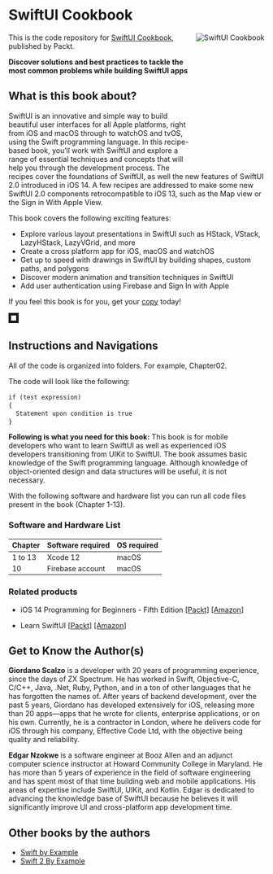 # SwiftUI Cookbook

<a href="https://www.packtpub.com/product/swiftui-cookbook/9781838981860"><img src="https://static.packt-cdn.com/products/9781838981860/cover/smaller" alt="SwiftUI Cookbook" height="256px" align="right"></a>

This is the code repository for [SwiftUI Cookbook](https://www.packtpub.com/product/swiftui-cookbook/9781838981860), published by Packt.

**Discover solutions and best practices to tackle the most common problems while building SwiftUI apps**

## What is this book about?
SwiftUI is an innovative and simple way to build beautiful user interfaces for all Apple platforms, right from iOS and macOS through to watchOS and tvOS, using the Swift programming language. In this recipe-based book, you’ll work with SwiftUI and explore a range of essential techniques and concepts that will help you through the development process. The recipes cover the foundations of SwiftUI, as well the new features of SwiftUI 2.0 introduced in iOS 14. A few recipes are addressed to make some new SwiftUI 2.0 components retrocompatible to iOS 13, such as the Map view or the Sign in With Apple View.

This book covers the following exciting features: 
* Explore various layout presentations in SwiftUI such as HStack, VStack, LazyHStack, LazyVGrid, and more
* Create a cross platform app for iOS, macOS and watchOS
* Get up to speed with drawings in SwiftUI by building shapes, custom paths, and polygons
* Discover modern animation and transition techniques in SwiftUI
* Add user authentication using Firebase and Sign In with Apple

If you feel this book is for you, get your [copy](https://www.amazon.com/dp/1838981861) today!

<a href="https://www.packtpub.com/?utm_source=github&utm_medium=banner&utm_campaign=GitHubBanner"><img src="https://raw.githubusercontent.com/PacktPublishing/GitHub/master/GitHub.png" alt="https://www.packtpub.com/" border="5" /></a>

## Instructions and Navigations
All of the code is organized into folders. For example, Chapter02.

The code will look like the following:
```
if (test expression)
{
  Statement upon condition is true
}
```

**Following is what you need for this book:**
This book is for mobile developers who want to learn SwiftUI as well as experienced iOS developers transitioning from UIKit to SwiftUI. The book assumes basic knowledge of the Swift programming language. Although knowledge of object-oriented design and data structures will be useful, it is not necessary.

With the following software and hardware list you can run all code files present in the book (Chapter 1-13).

### Software and Hardware List

| Chapter  | Software required                   | OS required                        |
| -------- | ------------------------------------| -----------------------------------|
| 1 to 13       | Xcode 12                     | macOS
| 10       | Firebase account            |  macOS |


### Related products <Other books you may enjoy>
* iOS 14 Programming for Beginners - Fifth Edition [[Packt]](https://www.packtpub.com/mobile/ios-14-programming-for-beginners-fifth-edition) [[Amazon]](https://www.amazon.com/dp/1800209746)

* Learn SwiftUI [[Packt]](https://www.packtpub.com/product/learn-swiftui/9781839215421) [[Amazon]](https://www.amazon.com/dp/1839215429)

## Get to Know the Author(s)
**Giordano Scalzo**
is a developer with 20 years of programming experience, since the days of ZX Spectrum. He has worked in Swift, Objective-C, C/C++, Java, .Net, Ruby, Python, and in a ton of other languages that he has forgotten the names of. After years of backend development, over the past 5 years, Giordano has developed extensively for iOS, releasing more than 20 apps—apps that he wrote for clients, enterprise applications, or on his own. Currently, he is a contractor in London, where he delivers code for iOS through his company, Effective Code Ltd, with the objective being quality and reliability.

**Edgar Nzokwe**
is a software engineer at Booz Allen and an adjunct computer science instructor at Howard Community College in Maryland. He has more than 5 years of experience in the field of software engineering and has spent most of that time building web and mobile applications. His areas of expertise include SwiftUI, UIKit, and Kotlin. Edgar is dedicated to advancing the knowledge base of SwiftUI because he believes it will significantly improve UI and cross-platform app development time.


## Other books by the authors
* [Swift by Example](https://www.packtpub.com/product/swift-by-example/9781785284700)
* [Swift 2 By Example](https://www.packtpub.com/product/swift-2-by-example/9781785882920)

